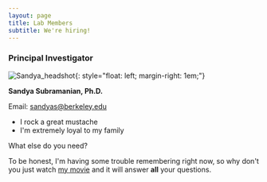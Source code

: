 ```yaml
---
layout: page
title: Lab Members
subtitle: We're hiring!
---
```


### Principal Investigator

![Sandya_headshot](/assets/img/crepe.jpg){: style="float: left; margin-right: 1em;"}

**Sandya Subramanian, Ph.D.**

Email: <a href="mailto:sandyas@berkeley.edu">sandyas@berkeley.edu</a>

- I rock a great mustache
- I'm extremely loyal to my family

What else do you need?

To be honest, I'm having some trouble remembering right now, so why don't you just watch [my movie](https://en.wikipedia.org/wiki/The_Princess_Bride_%28film%29) and it will answer **all** your questions.
